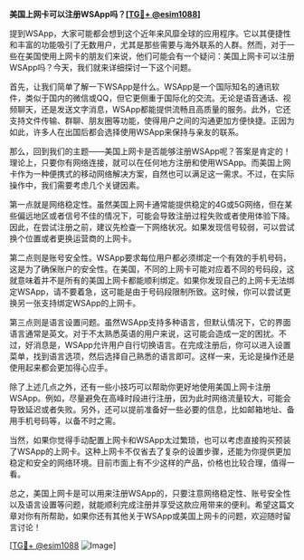 **美国上网卡可以注册WSApp吗？[[TG💪+ @esim1088](https://t.me/s/esim1088)]**

提到WSApp，大家可能都会想到这个近年来风靡全球的应用程序。它以其便捷性和丰富的功能吸引了无数用户，尤其是那些需要与海外联系的人群。然而，对于一些在美国使用上网卡的朋友们来说，他们可能会有一个疑问：美国上网卡可以注册WSApp吗？今天，我们就来详细探讨一下这个问题。

首先，让我们简单了解一下WSApp是什么。WSApp是一个国际知名的通讯软件，类似于国内的微信或QQ，但它更侧重于国际化的交流。无论是语音通话、视频聊天，还是发送文字消息，WSApp都能提供流畅且高质量的服务。此外，它还支持文件传输、群聊、朋友圈等功能，使得用户之间的沟通更加方便快捷。正因为如此，许多人在出国后都会选择使用WSApp来保持与亲友的联系。

那么，回到我们的主题——美国上网卡是否能够注册WSApp呢？答案是肯定的！理论上，只要你有网络连接，就可以在任何地方注册和使用WSApp。而美国上网卡作为一种便携式的移动网络解决方案，自然也可以满足这一需求。不过，在实际操作中，我们需要考虑几个关键因素。

第一点就是网络稳定性。虽然美国上网卡通常能提供稳定的4G或5G网络，但在某些偏远地区或者信号不佳的情况下，可能会导致注册过程失败或者使用体验下降。因此，在尝试注册之前，建议先检查一下网络状况。如果发现信号较弱，可以尝试换个位置或者更换运营商的上网卡。

第二点则是账号安全性。WSApp要求每位用户都必须绑定一个有效的手机号码，这是为了确保账户的安全性。在美国，不同的上网卡可能对应着不同的号码段，这就意味着并不是所有的美国上网卡都能顺利绑定。如果你发现自己的上网卡无法绑定WSApp，请不要着急，这可能是由于号码段限制所致。这时候，你可以尝试更换另一张支持绑定WSApp的上网卡。

第三点则是语言设置问题。虽然WSApp支持多种语言，但默认情况下，它的界面语言通常是英文。对于不太熟悉英语的用户来说，这可能会造成一定的困扰。不过，好消息是，WSApp允许用户自行切换语言。在完成注册后，你可以进入设置菜单，找到语言选项，然后选择自己熟悉的语言即可。这样一来，无论是操作还是使用起来都会更加得心应手。

除了上述几点之外，还有一些小技巧可以帮助你更好地使用美国上网卡注册WSApp。例如，尽量避免在高峰时段进行注册，因为此时网络流量较大，可能会导致延迟或者失败。另外，还可以提前准备好一些必要的信息，比如邮箱地址、备用手机号码等，以备不时之需。

当然，如果你觉得手动配置上网卡和WSApp太过繁琐，也可以考虑直接购买预装了WSApp的上网卡。这种上网卡不仅省去了复杂的设置步骤，还能为你提供更加稳定和安全的网络环境。目前市面上有不少这样的产品，价格也比较合理，值得一看。

总之，美国上网卡是可以用来注册WSApp的，只要注意网络稳定性、账号安全性以及语言设置等问题，就能顺利完成注册并享受这款应用带来的便利。希望这篇文章对你有所帮助，如果你还有其他关于WSApp或美国上网卡的问题，欢迎随时留言讨论！

[[TG💪+ @esim1088](https://t.me/s/esim1088) ![Image](https://i.postimg.cc/4NQfJmqS/Snipaste-2025-05-13-00-14-12.png)]